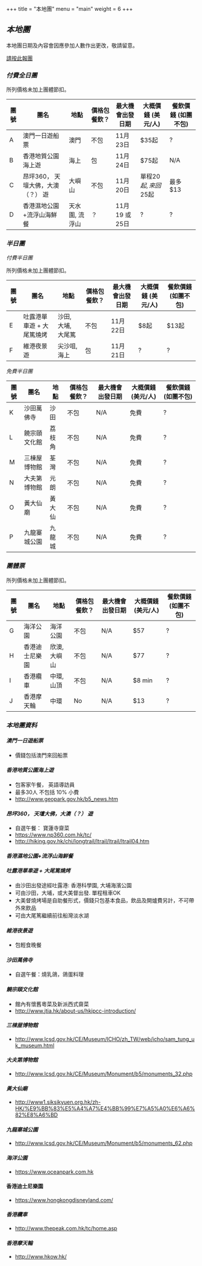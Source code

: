 +++
title = "本地團"
menu = "main"
weight = 6
+++

## *本地團* 

本地團日期及內容會因應參加人數作出更改，敬請留意。 

[請按此報團](https://goo.gl/forms/1ZEGajmwTFbWLvf23) 

### *付費全日團*

所列價格未加上團體節扣。 

團號 | 團名 | 地點 | 價格包餐飲？ | 最大機會出發日期| 大概價錢 \(美元/人\) | 餐飲價錢 (如團不包)|
----| ----------| ------ |----------------| ------- | ----------| ---------- |
A | 澳門一日遊船票 | 澳門 | 不包 | 11月23日 | $35起 | ? | 
B| 香港地質公園海上遊 | 海上 | 包 | 11月24日 | $75起 | N/A| 
C| 昂坪360， 天壇大佛，大澳（？） 遊 | 大嶼山 | 不包 | 11月20日 | 單程$20起, 來回$25起 | 最多$13 |
D| 香港濕地公園+流浮山海鮮餐| 天水圍, 流浮山 | ？ | 11月19 或 25日| ? | ? | 
 
### *半日團* 

*付費半日團*

所列價格未加上團體節扣。 

團號 | 團名 | 地點 | 價格包餐飲？ | 最大機會出發日期| 大概價錢 \(美元/人\) | 餐飲價錢 (如團不包)|
----| ----------| ------ |----------------| ------- | ----------| ---------- |
E | 吐露港單車遊 + 大尾篤燒烤 | 沙田, 大埔, 大尾篤| 不包 | 11月22日 | $8起 | $13起 |
F | 維港夜景遊 | 尖沙咀, 海上| 包 | 11月21日 | ? | ? 

*免費半日團*

團號 | 團名 | 地點 | 價格包餐飲？ | 最大機會出發日期| 大概價錢 \(美元/人\) | 餐飲價錢 (如團不包)|
----| ----------| ------ |----------------| ------- | ----------| ---------- |
K | 沙田萬佛寺 | 沙田  | 不包 | N/A |  免費 | ? |
L | 饒宗頤文化館 | 荔枝角 | 不包 | N/A | 免費 | ? |
M | 三棟屋博物館 | 荃灣| 不包 | N/A| 免費 | ? |
N | 大夫第博物館 | 元朗 | 不包 | N/A | 免費 | ? | 
O | 黃大仙廟 | 黃大仙 | 不包 | N/A | 免費  | ? | 
P | 九龍寨城公園 | 九龍城 | 不包 | N/A | 免費  | ? |

### *團體票*

所列價格未加上團體節扣。 

團號 | 團名 | 地點 | 價格包餐飲？ | 最大機會出發日期| 大概價錢 \(美元/人\) | 餐飲價錢 (如團不包)|
----| ----------| ------ |----------------| ------- | ----------| ---------- |
G | 海洋公園 | 海洋公園 | 不包 | N/A | $57 | ? |
H | 香港迪士尼樂園 | 欣澳, 大嶼山| 不包 | N/A | $77 | ? | 
I | 香港纜車 | 中環, 山頂| 不包 | N/A |$8 min | ? 
J | 香港摩天輪 | 中環 | No | N/A | $13 | ? | 

### *本地團資料*
#### *澳門一日遊船票*
* 價錢包括澳門來回船票 

#### *香港地質公園海上遊*
* 包客家午餐， 英語導訪員
* 最多30人 不包括 10% 小費 
* http://www.geopark.gov.hk/b5_news.htm

#### *昂坪360， 天壇大佛，大澳（？） 遊*
* 自選午餐： 寶蓮寺齋菜
* https://www.np360.com.hk/tc/
* http://hiking.gov.hk/chi/longtrail/ltrail/ltrail/ltrail04.htm

#### *香港濕地公園+流浮山海鮮餐* 

#### *吐露港單車遊 + 大尾篤燒烤*
* 由沙田出發途經吐露港:  香港科學園, 大埔海濱公園
* 可由沙田，大埔，或大美督出發.  單程租車OK
* 大美督燒烤場是自助餐形式，價錢只包基本食品，飲品及開爐費另計，不可帶外來飲品 
* 可由大尾篤繼續前往船灣淡水湖

#### *維港夜景遊*
* 包輕食晚餐 

#### *沙田萬佛寺*
* 自選午餐：燒乳鴿，鴿蛋料理

#### *饒宗頤文化館*  
* 館內有懷舊粵菜及新派西式齋菜
* http://www.jtia.hk/about-us/hkipcc-introduction/

#### *三棟屋博物館*
* http://www.lcsd.gov.hk/CE/Museum/ICHO/zh_TW/web/icho/sam_tung_uk_museum.html

#### *大夫第博物館*
* http://www.lcsd.gov.hk/CE/Museum/Monument/b5/monuments_32.php

#### *黃大仙廟*
* http://www1.siksikyuen.org.hk/zh-HK/%E9%BB%83%E5%A4%A7%E4%BB%99%E7%A5%A0%E6%A6%82%E8%A6%BD

#### *九龍寨城公園*
* http://www.lcsd.gov.hk/CE/Museum/Monument/b5/monuments_62.php

#### *海洋公園*
* https://www.oceanpark.com.hk

#### 香港迪士尼樂園 
* https://www.hongkongdisneyland.com/

#### *香港纜車*
* http://www.thepeak.com.hk/tc/home.asp

#### *香港摩天輪*
* http://www.hkow.hk/
